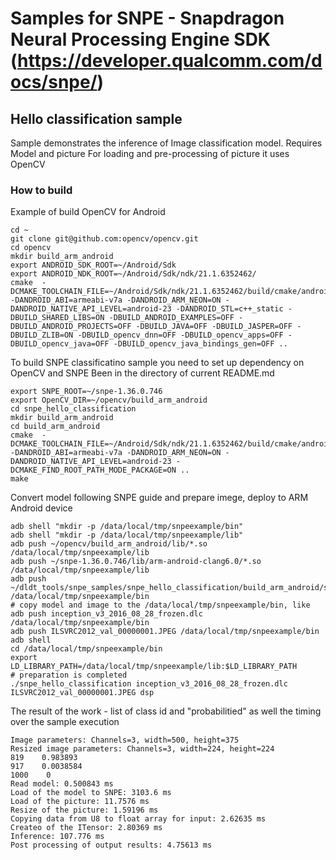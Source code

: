 # Samples for SNPE - Snapdragon Neural Processing Engine SDK (https://developer.qualcomm.com/docs/snpe/)

## Hello classification sample
Sample demonstrates the inference of Image classification model. Requires Model and picture
For loading and pre-processing of picture it uses OpenCV

### How to build
Example of build OpenCV for Android
```
cd ~
git clone git@github.com:opencv/opencv.git
cd opencv
mkdir build_arm_android
export ANDROID_SDK_ROOT=~/Android/Sdk
export ANDROID_NDK_ROOT=~/Android/Sdk/ndk/21.1.6352462/
cmake  -DCMAKE_TOOLCHAIN_FILE=~/Android/Sdk/ndk/21.1.6352462/build/cmake/android.toolchain.cmake -DANDROID_ABI=armeabi-v7a -DANDROID_ARM_NEON=ON -DANDROID_NATIVE_API_LEVEL=android-23 -DANDROID_STL=c++_static -DBUILD_SHARED_LIBS=ON -DBUILD_ANDROID_EXAMPLES=OFF -DBUILD_ANDROID_PROJECTS=OFF -DBUILD_JAVA=OFF -DBUILD_JASPER=OFF -DBUILD_ZLIB=ON -DBUILD_opencv_dnn=OFF -DBUILD_opencv_apps=OFF -DBUILD_opencv_java=OFF -DBUILD_opencv_java_bindings_gen=OFF ..
```

To build SNPE classificatino sample you need to set up dependency on OpenCV and SNPE
Been in the directory of current README.md
```
export SNPE_ROOT=~/snpe-1.36.0.746
export OpenCV_DIR=~/opencv/build_arm_android
cd snpe_hello_classification
mkdir build_arm_android
cd build_arm_android
cmake  -DCMAKE_TOOLCHAIN_FILE=~/Android/Sdk/ndk/21.1.6352462/build/cmake/android.toolchain.cmake -DANDROID_ABI=armeabi-v7a -DANDROID_ARM_NEON=ON -DANDROID_NATIVE_API_LEVEL=android-23 -DCMAKE_FIND_ROOT_PATH_MODE_PACKAGE=ON ..
make
```

Convert model following SNPE guide and prepare imege, deploy to ARM Android device
```
adb shell "mkdir -p /data/local/tmp/snpeexample/bin"
adb shell "mkdir -p /data/local/tmp/snpeexample/lib"
adb push ~/opencv/build_arm_android/lib/*.so /data/local/tmp/snpeexample/lib
adb push ~/snpe-1.36.0.746/lib/arm-android-clang6.0/*.so /data/local/tmp/snpeexample/lib
adb push ~/dldt_tools/snpe_samples/snpe_hello_classification/build_arm_android/snpe_hello_classification /data/local/tmp/snpeexample/bin
# copy model and image to the /data/local/tmp/snpeexample/bin, like
adb push inception_v3_2016_08_28_frozen.dlc /data/local/tmp/snpeexample/bin
adb push ILSVRC2012_val_00000001.JPEG /data/local/tmp/snpeexample/bin
adb shell
cd /data/local/tmp/snpeexample/bin
export LD_LIBRARY_PATH=/data/local/tmp/snpeexample/lib:$LD_LIBRARY_PATH
# preparation is completed
./snpe_hello_classification inception_v3_2016_08_28_frozen.dlc ILSVRC2012_val_00000001.JPEG dsp
```

The result of the work - list of class id and "probabilitied" as well the timing over the sample execution
```
Image parameters: Channels=3, width=500, height=375
Resized image parameters: Channels=3, width=224, height=224
819    0.983893
917    0.0038584
1000    0
Read model: 0.500843 ms
Load of the model to SNPE: 3103.6 ms
Load of the picture: 11.7576 ms
Resize of the picture: 1.59196 ms
Copying data from U8 to float array for input: 2.62635 ms
Createo of the ITensor: 2.80369 ms
Inference: 107.776 ms
Post processing of output results: 4.75613 ms
```